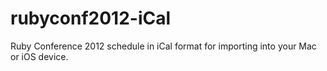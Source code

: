 rubyconf2012-iCal
=================

Ruby Conference 2012 schedule in iCal format for importing into your Mac or iOS device.